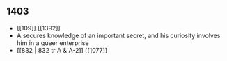 ## 1403
- [[109]] [[1392]] 
- A secures knowledge of an important secret, and his curiosity involves him in a queer enterprise
- [[832 | 832 tr A &amp; A-2]] [[1077]] 

